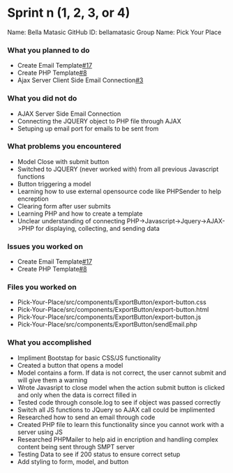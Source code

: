 # Sprint n (1, 2, 3, or 4)

Name: Bella Matasic
GitHub ID: bellamatasic
Group Name: Pick Your Place

### What you planned to do

- Create Email Template[#17](https://github.com/utk-cs340-fall24/Pick-Your-Place/issues/17)
- Create PHP Template[#8](https://github.com/utk-cs340-fall24/Pick-Your-Place/issues/8)
- Ajax Server Client Side Email Connection[#3](https://github.com/utk-cs340-fall24/Pick-Your-Place/issues/35)

### What you did not do

- AJAX Server Side Email Connection
- Connecting the JQUERY object to PHP file through AJAX
- Setuping up email port for emails to be sent from

### What problems you encountered

- Model Close with submit button
- Switched to JQUERY (never worked with) from all previous Javascript functions
- Button triggering a model
- Learning how to use external opensource code like PHPSender to help encreption
- Clearing form after user submits
- Learning PHP and how to create a template
- Unclear understanding of connecting PHP->Javascript->Jquery->AJAX->PHP for displaying, collecting, and sending data

### Issues you worked on

- Create Email Template[#17](https://github.com/utk-cs340-fall24/Pick-Your-Place/issues/17)
- Create PHP Template[#8](https://github.com/utk-cs340-fall24/Pick-Your-Place/issues/8)

### Files you worked on

- Pick-Your-Place/src/components/ExportButton/export-button.css
- Pick-Your-Place/src/components/ExportButton/export-button.html
- Pick-Your-Place/src/components/ExportButton/export-button.js
- Pick-Your-Place/src/components/ExportButton/sendEmail.php

### What you accomplished

- Impliment Bootstap for basic CSS/JS functionality
- Created a button that opens a model
- Model contains a form. If data is not correct, the user cannot submit and will give them a warning
- Wrote Javasript to close model when the action submit button is clicked and only when the data is correct filled in
- Tested code through console.log to see if object was passed correctly
- Switch all JS functions to JQuery so AJAX call could be implimented
- Researched how to send an email through code
- Created PHP file to learn this functionality since you cannot work with a server using JS
- Researched PHPMailer to help aid in encription and handling complex content being sent through SMPT server
- Testing Data to see if 200 status to ensure correct setup
- Add styling to form, model, and button
